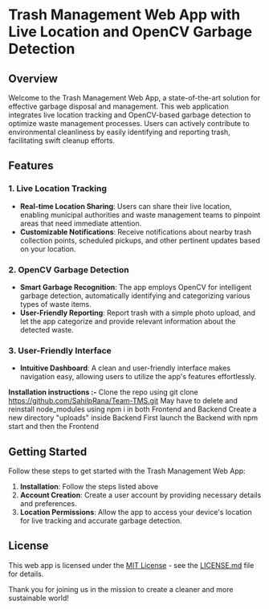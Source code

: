 
# Trash Management Web App with Live Location and OpenCV Garbage Detection
## Overview
Welcome to the Trash Management Web App, a state-of-the-art solution for effective garbage disposal and management. This web application integrates live location tracking and OpenCV-based garbage detection to optimize waste management processes. Users can actively contribute to environmental cleanliness by easily identifying and reporting trash, facilitating swift cleanup efforts.
## Features
### 1. Live Location Tracking
- **Real-time Location Sharing**: Users can share their live location, enabling municipal authorities and waste management teams to pinpoint areas that need immediate attention.
- **Customizable Notifications**: Receive notifications about nearby trash collection points, scheduled pickups, and other pertinent updates based on your location.
### 2. OpenCV Garbage Detection
- **Smart Garbage Recognition**: The app employs OpenCV for intelligent garbage detection, automatically identifying and categorizing various types of waste items.
- **User-Friendly Reporting**: Report trash with a simple photo upload, and let the app categorize and provide relevant information about the detected waste.
### 3. User-Friendly Interface
- **Intuitive Dashboard**: A clean and user-friendly interface makes navigation easy, allowing users to utilize the app's features effortlessly.


**Installation instructions :-**
Clone the repo using       git clone https://github.com/SahilpRana/Team-TMS.git
May have to delete and reinstall node_modules using npm i in both Frontend and Backend 
Create a new directory "uploads" inside Backend
First launch the Backend with npm start and then the Frontend


## Getting Started
Follow these steps to get started with the Trash Management Web App:
1. **Installation**: Follow the steps listed above
2. **Account Creation**: Create a user account by providing necessary details and preferences.
3. **Location Permissions**: Allow the app to access your device's location for live tracking and accurate garbage detection.


## License
This web app is licensed under the [MIT License](LICENSE.md) - see the [LICENSE.md](LICENSE.md) file for details.

Thank you for joining us in the mission to create a cleaner and more sustainable world!

